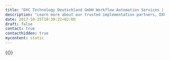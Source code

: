 ```yaml
---
title: "DXC Technology Deutschland GmbH Workflow Automation Services | Camunda BPM"
description: "Learn more about our trusted implementation partners, DXC Technology Deutschland GmbH. Camunda is the leader for workflow automation & business process management. Get your 30 day trial today."
date: 2017-10-25T10:39:22+02:00
draft: false
contact: true
contacthidden: true
mycontent: static
---
```

{{<partner-single
company="DXC Technology Deutschland GmbH"
type="si"
website="http://www.dxc.technology"
countrycode="DE"
city="Bad Homburg"
description="DXC provides clients with the capability, scale, and speed to drive business agility and digitalization by developing feature-rich and secure business applications which run on a variety of technology and user platforms. Using industrialized and lean delivery, DXC partners with clients to build and manage an applications portfolio that continuously increases value to end users and maximizes business outcomes."
siregion="na,latam,emea,emea,apac"
level="basic"
logo="//images.ctfassets.net/vpidbgnakfvf/3mxSzFcxCdAFhCLDmG4ERt/eeba8d4556ee97f967acce08eeef5fac/dxc_technology_deutschland_gmbh_logo.png">}}